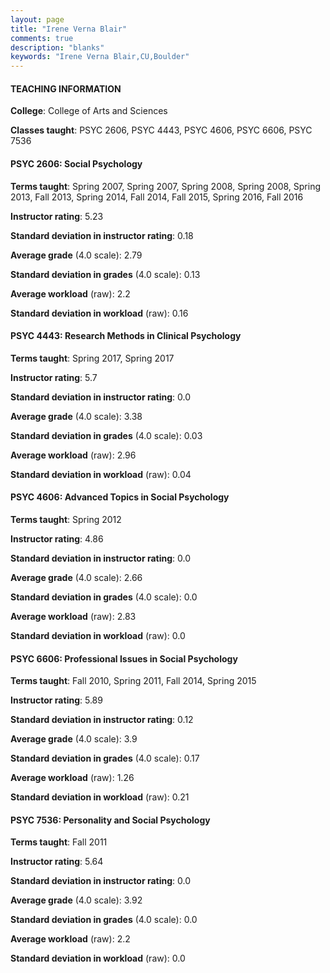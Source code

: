 ```yaml
---
layout: page
title: "Irene Verna Blair" 
comments: true
description: "blanks"
keywords: "Irene Verna Blair,CU,Boulder"
---
```

<head>
<script src="https://ajax.googleapis.com/ajax/libs/jquery/2.1.3/jquery.min.js"></script>
<script src="https://dl.dropboxusercontent.com/s/pc42nxpaw1ea4o9/highcharts.js?dl=0"></script>
<!-- <script src="../assets/js/highcharts.js"></script> -->
<style type="text/css">@font-face {
	font-family: "Bebas Neue";
	src: url(https://www.filehosting.org/file/details/544349/BebasNeue Regular.otf) format("opentype");
	}
	h1.Bebas { 
		font-family: "Bebas Neue", Verdana, Tahoma;
	}
</style>
</head>
	   
#### TEACHING INFORMATION

**College**: College of Arts and Sciences

**Classes taught**: PSYC 2606, PSYC 4443, PSYC 4606, PSYC 6606, PSYC 7536

#### PSYC 2606: Social Psychology

**Terms taught**: Spring 2007, Spring 2007, Spring 2008, Spring 2008, Spring 2013, Fall 2013, Spring 2014, Fall 2014, Fall 2015, Spring 2016, Fall 2016

**Instructor rating**: 5.23

**Standard deviation in instructor rating**: 0.18

**Average grade** (4.0 scale): 2.79

**Standard deviation in grades** (4.0 scale): 0.13

**Average workload** (raw): 2.2

**Standard deviation in workload** (raw): 0.16

#### PSYC 4443: Research Methods in Clinical Psychology

**Terms taught**: Spring 2017, Spring 2017

**Instructor rating**: 5.7

**Standard deviation in instructor rating**: 0.0

**Average grade** (4.0 scale): 3.38

**Standard deviation in grades** (4.0 scale): 0.03

**Average workload** (raw): 2.96

**Standard deviation in workload** (raw): 0.04

#### PSYC 4606: Advanced Topics in Social Psychology

**Terms taught**: Spring 2012

**Instructor rating**: 4.86

**Standard deviation in instructor rating**: 0.0

**Average grade** (4.0 scale): 2.66

**Standard deviation in grades** (4.0 scale): 0.0

**Average workload** (raw): 2.83

**Standard deviation in workload** (raw): 0.0

#### PSYC 6606: Professional Issues in Social Psychology

**Terms taught**: Fall 2010, Spring 2011, Fall 2014, Spring 2015

**Instructor rating**: 5.89

**Standard deviation in instructor rating**: 0.12

**Average grade** (4.0 scale): 3.9

**Standard deviation in grades** (4.0 scale): 0.17

**Average workload** (raw): 1.26

**Standard deviation in workload** (raw): 0.21

#### PSYC 7536: Personality and Social Psychology

**Terms taught**: Fall 2011

**Instructor rating**: 5.64

**Standard deviation in instructor rating**: 0.0

**Average grade** (4.0 scale): 3.92

**Standard deviation in grades** (4.0 scale): 0.0

**Average workload** (raw): 2.2

**Standard deviation in workload** (raw): 0.0

